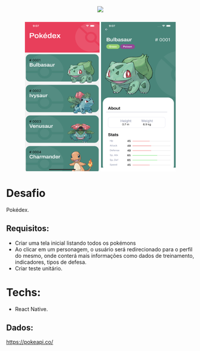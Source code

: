 <h1 align="center">
    <a href="https://pokeapi.co/api/v2/pokemon/bulbasaur"><img src='https://veekun.com/dex/media/pokemon/global-link/1.png' height="80"/></a>
</h1>

<div align="center">
  <img src=".github/tela1.png" width="200" height="400"/>
  <img src=".github/tela2.png" width="200" height="400"/>
</div>

# Desafio
Pokédex.

## Requisitos:
- Criar uma tela inicial listando todos os pokémons<br>
- Ao clicar em um personagem, o usuário será redirecionado para o perfil do mesmo, onde conterá mais informações como dados de treinamento, indicadores, tipos de defesa.
- Criar teste unitário.

# Techs: 
- React Native.

## Dados:
https://pokeapi.co/
